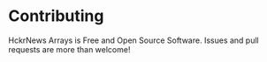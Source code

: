 # Contributing

HckrNews Arrays is Free and Open Source Software. Issues and pull requests are more than welcome!
